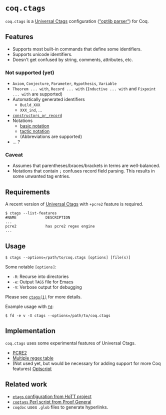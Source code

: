# `coq.ctags`
`coq.ctags` is a [Universal Ctags][u-ctags] configuration (["optlib parser"][optlib]) for Coq.

## Features
* Supports most built-in commands that define some identifiers.
* Supports unicode identifiers.
* Doesn't get confused by string, comments, attributes, etc.

### Not supported (yet)
* `Axiom`, `Conjecture`, `Parameter`, `Hypothesis`, `Variable`
* `Theorem ... with`, `Record ... with` (`Inductive ... with` and `Fixpoint ... with` are supported)
* Automatically generated identifiers
    * `Build_XXX`
    * `XXX_ind`, ...
* [`constructors_or_record`](https://coq.inria.fr/refman/language/core/inductive.html#grammar-token-constructors_or_record)
* Notations
    * [basic notation](https://coq.inria.fr/refman/user-extensions/syntax-extensions.html#coq:cmd.Notation)
    * [tactic notation](https://coq.inria.fr/refman/user-extensions/syntax-extensions.html#coq:cmd.Tactic-Notation)
    * (Abbreviations are supported)
* ... ?

### Caveat
* Assumes that parentheses/braces/brackets in terms are well-balanced.
* Notations that contain `;` confuses record field parsing. This results in some unwanted tag entries.

## Requirements
A recent version of [Universal Ctags](u-ctags) with `+pcre2` feature is required.

```console
$ ctags --list-features
#NAME             DESCRIPTION
...
pcre2             has pcre2 regex engine
...
```

## Usage
```consol
$ ctags --options=/path/to/coq.ctags [options] [file(s)]
```

Some notable `[options]`:
* `-R`: Recurse into directories
* `-e`: Output `TAGS` file for Emacs
* `-V`: Verbose output for debugging

Please see [`ctags(1)`](https://docs.ctags.io/en/latest/man/ctags.1.html) for more details.

Example usage with [`fd`](https://github.com/sharkdp/fd):
```console
$ fd -e v -X ctags --options=/path/to/coq.ctags
```

## Implementation
`coq.ctags` uses some experimental features of Universal Ctags.
* [PCRE2](https://docs.ctags.io/en/latest/optlib.html#perl-compatible-regular-expressions-pcre2-engine)
* [Multiple regex table](https://docs.ctags.io/en/latest/optlib.html#advanced-pattern-matching-with-multiple-regex-tables)
* (Not used yet, but would be necessary for adding support for more Coq features) [Optscript](https://docs.ctags.io/en/latest/optscript.html)

## Related work
* [`etags` configuration from HoTT project](https://github.com/HoTT/HoTT/blob/63b231362bc9ea91112ee53c624d6eb13c36eab6/Makefile.coq.local#L290-L296)
* [`coqtags` Perl script from Proof General](https://github.com/ProofGeneral/PG/blob/master/coq/coqtags)
* `coqdoc` uses `.glob` files to generate hyperlinks.

[u-ctags]: https://github.com/universal-ctags/ctags
[optlib]: https://docs.ctags.io/en/latest/optlib.html
